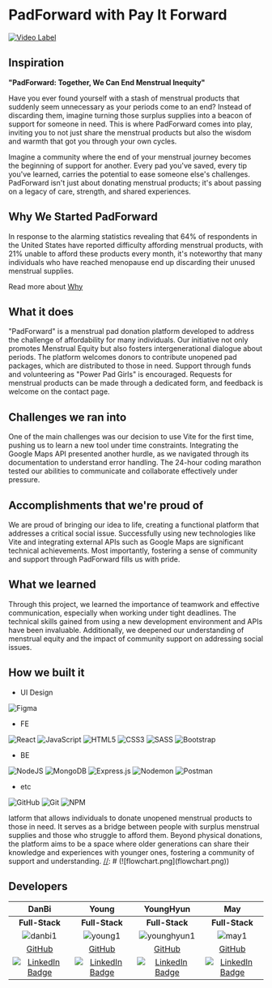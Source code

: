 # PadForward with Pay It Forward

[![Video Label](https://img.youtube.com/vi/AajHmsOp1sE/0jpg)](https://youtu.be/AajHmsOp1sE)

## Inspiration
**"PadForward: Together, We Can End Menstrual Inequity"**

Have you ever found yourself with a stash of menstrual products that suddenly seem unnecessary as your periods come to an end? Instead of discarding them, imagine turning those surplus supplies into a beacon of support for someone in need. This is where PadForward comes into play, inviting you to not just share the menstrual products but also the wisdom and warmth that got you through your own cycles.

Imagine a community where the end of your menstrual journey becomes the beginning of support for another. Every pad you've saved, every tip you've learned, carries the potential to ease someone else's challenges. PadForward isn't just about donating menstrual products; it's about passing on a legacy of care, strength, and shared experiences.

## Why We Started PadForward

In response to the alarming statistics revealing that 64% of respondents in the United States have reported difficulty affording menstrual products, with 21% unable to afford these products every month, it's noteworthy that many individuals who have reached menopause end up discarding their unused menstrual supplies.

[//]: # (![Impact.png]&#40;Impact.png&#41;)

Read more about [Why](https://desj.sccgov.org/data-and-resources/menstrual-equity#:~:text=In%20the%20United%20States%2C%20studies,afford%20these%20products%20every%20month)

[//]: # ()
## What it does
"PadForward" is a menstrual pad donation platform developed to address the challenge of affordability for many individuals. Our initiative not only promotes Menstrual Equity but also fosters intergenerational dialogue about periods. The platform welcomes donors to contribute unopened pad packages, which are distributed to those in need. Support through funds and volunteering as "Power Pad Girls" is encouraged. Requests for menstrual products can be made through a dedicated form, and feedback is welcome on the contact page.

[//]: # (![flowchart.png]&#40;flowchart.png&#41;)
[//]: # (## PadForward Preview)

[//]: # ()
[//]: # ([//]: # &#40;![Landing.png]&#40;Landing.png&#41;&#41;)
[//]: # ([Figma Prototype]&#40;https://www.figma.com/proto/hsHL8aHqyX4ylm5rntEmIC/PadFoward?page-id=0%3A1&type=design&node-id=0-10&viewport=912%2C1434%2C1&t=4BlkhohKj0K97XdV-1&scaling=min-zoom&mode=design&#41;)

## Challenges we ran into
One of the main challenges was our decision to use Vite for the first time, pushing us to learn a new tool under time constraints. Integrating the Google Maps API presented another hurdle, as we navigated through its documentation to understand error handling. The 24-hour coding marathon tested our abilities to communicate and collaborate effectively under pressure.

## Accomplishments that we're proud of
We are proud of bringing our idea to life, creating a functional platform that addresses a critical social issue. Successfully using new technologies like Vite and integrating external APIs such as Google Maps are significant technical achievements. Most importantly, fostering a sense of community and support through PadForward fills us with pride.

## What we learned
Through this project, we learned the importance of teamwork and effective communication, especially when working under tight deadlines. The technical skills gained from using a new development environment and APIs have been invaluable. Additionally, we deepened our understanding of menstrual equity and the impact of community support on addressing social issues.


##  How we built it


-   UI Design

![Figma](https://img.shields.io/badge/figma-%23F24E1E.svg?style=for-the-badge&logo=figma&logoColor=white)

-    FE

![React](https://img.shields.io/badge/React-%2361DAFB.svg?style=for-the-badge&logo=react&logoColor=black)
![JavaScript](https://img.shields.io/badge/JavaScript-%23F7DF1E.svg?style=for-the-badge&logo=javascript&logoColor=black)
![HTML5](https://img.shields.io/badge/html5-%23E34F26.svg?style=for-the-badge&logo=html5&logoColor=white)
![CSS3](https://img.shields.io/badge/css3-%231572B6.svg?style=for-the-badge&logo=css3&logoColor=white)
![SASS](https://img.shields.io/badge/SASS-hotpink.svg?style=for-the-badge&logo=SASS&logoColor=white)
![Bootstrap](https://img.shields.io/badge/bootstrap-%238511FA.svg?style=for-the-badge&logo=bootstrap&logoColor=white)


-   BE

![NodeJS](https://img.shields.io/badge/node.js-6DA55F?style=for-the-badge&logo=node.js&logoColor=white)
![MongoDB](https://img.shields.io/badge/MongoDB-%2347A248.svg?style=for-the-badge&logo=mongodb&logoColor=black)
![Express.js](https://img.shields.io/badge/express.js-%23404d59.svg?style=for-the-badge&logo=express&logoColor=%2361DAFB)
![Nodemon](https://img.shields.io/badge/NODEMON-%23323330.svg?style=for-the-badge&logo=nodemon&logoColor=%BBDEAD)
![Postman](https://img.shields.io/badge/Postman-FF6C37?style=for-the-badge&logo=postman&logoColor=white)

-   etc

![GitHub](https://img.shields.io/badge/github-%23121011.svg?style=for-the-badge&logo=github&logoColor=white)
![Git](https://img.shields.io/badge/Git-%23F05032.svg?style=for-the-badge&logo=git&logoColor=white)
![NPM](https://img.shields.io/badge/NPM-%23CB3837.svg?style=for-the-badge&logo=npm&logoColor=white)

latform that allows individuals to donate unopened menstrual products to those in need. It serves as a bridge between people with surplus menstrual supplies and those who struggle to afford them. Beyond physical donations, the platform aims to be a space where older generations can share their knowledge and experiences with younger ones, fostering a community of support and understanding.
[//]: # (![flowchart.png]&#40;flowchart.png&#41;)

[//]: # (## PadForward Preview)

[//]: # ()
[//]: # ([//]: # &#40;![Landing.png]&#40;Landing.png&#41;&#41;)
[//]: # ([Figma Prototype]&#40;https://www.figma.com/proto/hsHL8aHqyX4ylm5rntEmIC/PadFoward?page-id=0%3A1&type=design&node-id=0-10&viewport=912%2C1434%2C1&t=4BlkhohKj0K97XdV-1&scaling=min-zoom&mode=design&#41;)

<!-- <hr/> -->


## Developers

|                      DanBi                       |                      Young                       |                      YoungHyun                       |                      May                       |
| :----------------------------------------------: | :-----------------------------------------------: | :---------------------------------------------------: | :-----------------------------------------------: |
|               **Full-Stack**                   |                 **Full-Stack**                      |                    **Full-Stack**                        |               **Full-Stack**                   |
| ![danbi1](https://github.com/YoungLeeHan/YoungleehanKorean/assets/86023470/8616e40e-0e5b-452b-90e2-e72d93dcdcc0) | ![young1](https://github.com/YoungLeeHan/YoungleehanKorean/assets/86023470/bacae85d-207e-49f1-9dd6-072cff02c52c) | ![younghyun1](https://github.com/YoungLeeHan/YoungleehanKorean/assets/86023470/c88b5510-6406-449c-b263-f701bb05848e) | ![may1](https://github.com/YoungLeeHan/YoungleehanKorean/assets/86023470/51f953a1-27f0-41ee-8978-1b2f25006acc) |
|      [GitHub](https://github.com/sweetrain05)   |      [GitHub](https://github.com/YoungSong99)   |      [GitHub](https://github.com/younghyunlee22)   |      [GitHub](https://github.com/MayHyeyeonKim)   |
| [![LinkedIn Badge](http://img.shields.io/badge/-LinkedIn-0072b1?style=flat&logo=linkedin&link=https://www.linkedin.com/in/danbi-choi/)](https://www.linkedin.com/in/danbi-choi/) | [![LinkedIn Badge](http://img.shields.io/badge/-LinkedIn-0072b1?style=flat&logo=linkedin&link=https://www.linkedin.com/in/youngsong01/)](https://www.linkedin.com/in/youngsong01/) | [![LinkedIn Badge](http://img.shields.io/badge/-LinkedIn-0072b1?style=flat&logo=linkedin&link=https://www.linkedin.com/in/younghyun-lee-yhl/)](https://www.linkedin.com/in/younghyun-lee-yhl/) | [![LinkedIn Badge](http://img.shields.io/badge/-LinkedIn-0072b1?style=flat&logo=linkedin&link=https://www.linkedin.com/in/hykim-may/)](https://www.linkedin.com/in/hykim-may/) |
